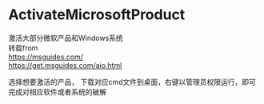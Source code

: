 # ActivateMicrosoftProduct
激活大部分微软产品和Windows系统<br>
转载from<br>
https://msguides.com/ <br>
https://get.msguides.com/aio.html <br>

选择想要激活的产品，                                                          下载对应cmd文件到桌面，右键以管理员权限运行，即可完成对相应软件或者系统的破解 <br>


